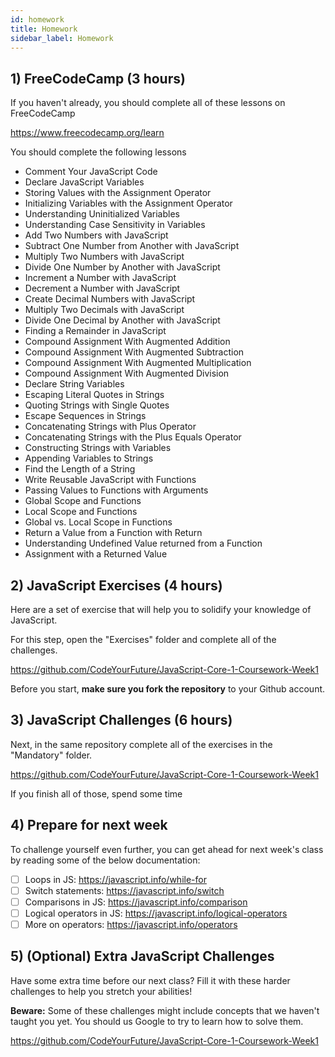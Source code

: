 ```yaml
---
id: homework
title: Homework
sidebar_label: Homework
---
```


## 1) FreeCodeCamp (3 hours)

If you haven't already, you should complete all of these lessons on FreeCodeCamp

https://www.freecodecamp.org/learn

You should complete the following lessons

- Comment Your JavaScript Code
- Declare JavaScript Variables
- Storing Values with the Assignment Operator
- Initializing Variables with the Assignment Operator
- Understanding Uninitialized Variables
- Understanding Case Sensitivity in Variables
- Add Two Numbers with JavaScript
- Subtract One Number from Another with JavaScript
- Multiply Two Numbers with JavaScript
- Divide One Number by Another with JavaScript
- Increment a Number with JavaScript
- Decrement a Number with JavaScript
- Create Decimal Numbers with JavaScript
- Multiply Two Decimals with JavaScript
- Divide One Decimal by Another with JavaScript
- Finding a Remainder in JavaScript
- Compound Assignment With Augmented Addition
- Compound Assignment With Augmented Subtraction
- Compound Assignment With Augmented Multiplication
- Compound Assignment With Augmented Division
- Declare String Variables
- Escaping Literal Quotes in Strings
- Quoting Strings with Single Quotes
- Escape Sequences in Strings
- Concatenating Strings with Plus Operator
- Concatenating Strings with the Plus Equals Operator
- Constructing Strings with Variables
- Appending Variables to Strings
- Find the Length of a String
- Write Reusable JavaScript with Functions
- Passing Values to Functions with Arguments
- Global Scope and Functions
- Local Scope and Functions
- Global vs. Local Scope in Functions
- Return a Value from a Function with Return
- Understanding Undefined Value returned from a Function
- Assignment with a Returned Value

## 2) JavaScript Exercises (4 hours)

Here are a set of exercise that will help you to solidify your knowledge of JavaScript.

For this step, open the "Exercises" folder and complete all of the challenges.

https://github.com/CodeYourFuture/JavaScript-Core-1-Coursework-Week1

Before you start, **make sure you fork the repository** to your Github account.

## 3) JavaScript Challenges (6 hours)

Next, in the same repository complete all of the exercises in the "Mandatory" folder.

https://github.com/CodeYourFuture/JavaScript-Core-1-Coursework-Week1

If you finish all of those, spend some time

## 4) Prepare for next week

To challenge yourself even further, you can get ahead for next week's class by reading some of the below documentation:

- [ ] Loops in JS: https://javascript.info/while-for
- [ ] Switch statements: https://javascript.info/switch
- [ ] Comparisons in JS: https://javascript.info/comparison
- [ ] Logical operators in JS: https://javascript.info/logical-operators
- [ ] More on operators: https://javascript.info/operators

## 5) (Optional) Extra JavaScript Challenges

Have some extra time before our next class? Fill it with these harder challenges to help you stretch your abilities!

**Beware:** Some of these challenges might include concepts that we haven't taught you yet. You should us Google to try to learn how to solve them.

https://github.com/CodeYourFuture/JavaScript-Core-1-Coursework-Week1
